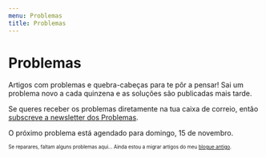 ```yaml
---
menu: Problemas
title: Problemas
---
```


# Problemas

Artigos com problemas e quebra-cabeças para te pôr a pensar! Sai um problema novo a cada quinzena e as soluções são publicadas mais tarde.

Se queres receber os problemas diretamente na tua caixa de correio, então [subscreve a newsletter dos Problemas](https://mathspp.com/subscribe).

O próximo problema está agendado para domingo, 15 de novembro.

<sub><sup>Se reparares, faltam alguns problemas aqui... Ainda estou a migrar artigos do meu [blogue antigo](http://mathspp.blogspot.com).</sup></sub>
